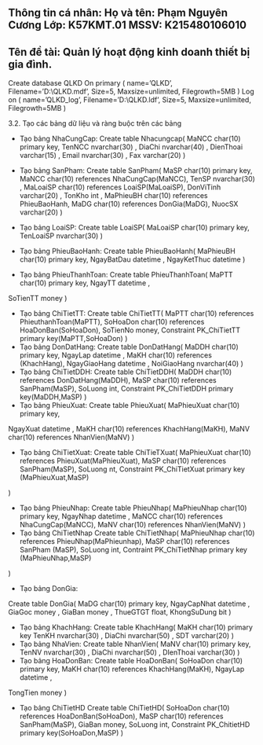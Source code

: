Thông tin cá nhân:
Họ và tên: Phạm Nguyên Cương
Lớp: K57KMT.01
MSSV: K215480106010
--------------------------------------------------------------------------------------------------------------------------------------------------------------------------------------------------------------------------------------------------------------------
Tên đề tài: Quản lý hoạt động kinh doanh thiết bị gia đình.
--------------------------------------------------------------------------------------------------------------------------------------------------------------------------------------------------------------------------------------------------------------------

Create database QLKD On primary
(	name=’QLKD’,
Filename=’D:\QLKD.mdf’, Size=5, Maxsize=unlimited, Filegrowth=5MB
)
Log on
(	name=’QLKD_log’, Filename=’D:\QLKD.ldf’, Size=5, Maxsize=unlimited, Filegrowth=5MB
)

3.2.	Tạo các bảng dữ liệu và ràng buộc trên các bảng

-	Tạo bảng NhaCungCap: Create table Nhacungcap(
MaNCC	char(10) primary key, TenNCC	nvarchar(30) ,
DiaChi		nvarchar(40) , DienThoai	varchar(15) , Email		nvarchar(30) ,
Fax	varchar(20)
)
 
-	Tạo bảng SanPham: Create table SanPham(
MaSP	char(10) primary key,
MaNCC	char(10) references NhaCungCap(MaNCC), TenSP nvarchar(30) ,
MaLoaiSP	char(10) references LoaiSP(MaLoaiSP), DonViTinh	varchar(20) ,
TonKho	int ,
MaPhieuBH char(10) references PhieuBaoHanh, MaDG char(10) references DonGia(MaDG), NuocSX	varchar(20)
)
-	Tạo bảng LoaiSP: Create table LoaiSP(
MaLoaiSP	char(10) primary key, TenLoaiSP		nvarchar(30)
)
-	Tạo bảng PhieuBaoHanh: Create table PhieuBaoHanh(
MaPhieuBH	char(10) primary key, NgayBatDau datetime ,
NgayKetThuc datetime
)
-	Tạo bảng PhieuThanhToan: Create table PhieuThanhToan(
MaPTT	char(10) primary key, NgayTT	datetime ,
 
SoTienTT	money
)
-	Tạo bảng ChiTietTT: Create table ChiTietTT(
MaPTT	char(10) references PhieuthanhToan(MaPTT), SoHoaDon char(10) references HoaDonBan(SoHoaDon), SoTienNo  money,
Constraint PK_ChiTietTT primary key(MaPTT,SoHoaDon)
)
-	Tạo bảng DonDatHang: Create table DonDatHang(
MaDDH	char(10) primary key, NgayLap	datetime ,
MaKH	char(10) references (KhachHang), NgayGiaoHang datetime ,
NoiGiaoHang nvarchar(40)
)
-	Tạo bảng ChiTietDDH: Create table ChiTietDDH(
MaDDH	char(10) references DonDatHang(MaDDH), MaSP	char(10) references SanPham(MaSP), SoLuong	int,
Constraint PK_ChiTietDDH primary key(MaDDH,MaSP)
)
-	Tạo bảng PhieuXuat: Create table PhieuXuat(
MaPhieuXuat char(10) primary key,
 
NgayXuat	datetime ,
MaKH	char(10) references KhachHang(MaKH), MaNV	char(10) references NhanVien(MaNV)
)
-	Tạo bảng ChiTietXuat: Create table ChiTieTXuat(
MaPhieuXuat char(10) references PhieuXuat(MaPhieuXuat), MaSP	char(10) references SanPham(MaSP), SoLuong	nt,
Constraint PK_ChiTietXuat primary key (MaPhieuXuat,MaSP)

)

-	Tạo bảng PhieuNhap: Create table PhieuNhap(
MaPhieuNhap	char(10) primary key, NgayNhap	datetime ,
MaNCC	char(10) references NhaCungCap(MaNCC),
MaNV	char(10) references NhanVien(MaNV)
)
-	Tạo bảng ChiTietNhap Create table ChiTietNhap(
MaPhieuNhap char(10) references PhieuNhap(MaPhieunhap), MaSP	char(10) references SanPham (MaSP), SoLuong	int,
Contraint PK_ChiTietNhap primary key (MaPhieuNhap,MaSP)

)

-	Tạo bảng DonGia:
 
Create table DonGia(
MaDG	char(10) primary key, NgayCapNhat datetime ,
GiaGoc	money ,
GiaBan	money , ThueGTGT	float, KhongSuDung bit
)
-	Tạo bảng KhachHang: Create table KhachHang(
MaKH	char(10) primary key
TenKH	nvarchar(30) ,
DiaChi		nvarchar(50) , SDT	varchar(20)
)
-	Tạo bảng NhaVien: Create table NhanVien(
MaNV		char(10) primary key, TenNV	nvarchar(30) ,
DiaChi		nvarchar(50) , DIenThoai	varchar(30)
)
-	Tạo bảng HoaDonBan: Create table HoaDonBan(
SoHoaDon	char(10) primary key,
MaKH	char(10) references KhachHang(MaKH), NgayLap	datetime ,
 
TongTien	money
)
-	Tạo bảng ChiTietHD Create table ChiTietHD(
SoHoaDon	char(10) references HoaDonBan(SoHoaDon), MaSP	char(10) references SanPham(MaSP), GiaBan	money,
SoLuong	int,
Constraint PK_ChitietHD primary key(SoHoaDon,MaSP)
)


